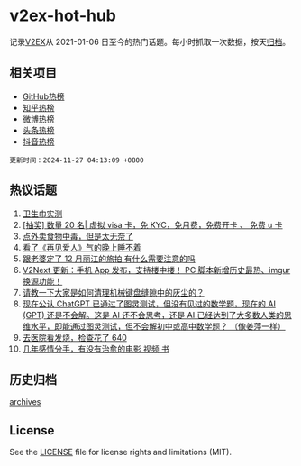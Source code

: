 # v2ex-hot-hub

 记录[V2EX](https://www.v2ex.com/)从 2021-01-06 日至今的热门话题。每小时抓取一次数据，按天[归档](archives)。
 
 ## 相关项目

- [GitHub热榜](https://github.com/lonnyzhang423/github-hot-hub)
- [知乎热榜](https://github.com/lonnyzhang423/zhihu-hot-hub)
- [微博热榜](https://github.com/lonnyzhang423/weibo-hot-hub)
- [头条热榜](https://github.com/lonnyzhang423/toutiao-hot-hub)
- [抖音热榜](https://github.com/lonnyzhang423/douyin-hot-hub)


 `更新时间：2024-11-27 04:13:09 +0800`

## 热议话题

1. [卫生巾实测](https://www.v2ex.com/t/1092629)
1. [[抽奖] 数量 20 名| 虚拟 visa 卡，免 KYC，免月费，免费开卡 、 免费 u 卡](https://www.v2ex.com/t/1092810)
1. [点外卖食物中毒，但是太无奈了](https://www.v2ex.com/t/1092725)
1. [看了《再见爱人》气的晚上睡不着](https://www.v2ex.com/t/1092641)
1. [跟老婆定了 12 月丽江的旅拍 有什么需要注意的吗](https://www.v2ex.com/t/1092660)
1. [V2Next 更新：手机 App 发布，支持楼中楼！ PC 脚本新增历史最热、imgur 换源功能！](https://www.v2ex.com/t/1092623)
1. [请教一下大家是如何清理机械键盘缝隙中的灰尘的？](https://www.v2ex.com/t/1092625)
1. [现在公认 ChatGPT 已通过了图灵测试，但没有见过的数学题，现在的 AI (GPT) 还是不会解。这是 AI 还不会思考，还是 AI 已经达到了大多数人类的思维水平，即能通过图灵测试，但不会解初中或高中数学题？ （像姜萍一样）](https://www.v2ex.com/t/1092630)
1. [去医院看发烧，检查花了 640](https://www.v2ex.com/t/1092795)
1. [几年感情分手，有没有治愈的电影 视频 书](https://www.v2ex.com/t/1092747)

## 历史归档

[archives](archives)

## License

See the [LICENSE](LICENSE) file for license rights and limitations (MIT).

